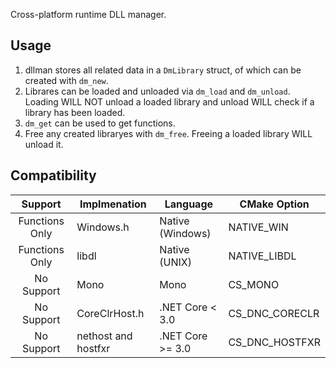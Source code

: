 Cross-platform runtime DLL manager.

## Usage
1. dllman stores all related data in a `DmLibrary` struct, of which can be created with `dm_new`.
2. Librares can be loaded and unloaded via `dm_load` and `dm_unload`. Loading WILL NOT unload a loaded library and unload WILL check if a library has been loaded.
3. `dm_get` can be used to get functions.
4. Free any created libraryes with `dm_free`. Freeing a loaded library WILL unload it.

## Compatibility

| Support        | Implmenation        | Language          | CMake Option  |
|:--------------:|---------------------|-------------------|---------------|
|Functions Only  | Windows.h           | Native (Windows)  |NATIVE_WIN     |
|Functions Only  | libdl               | Native (UNIX)     |NATIVE_LIBDL   |
|No Support      | Mono                | Mono              |CS_MONO        |
|No Support      | CoreClrHost.h       | .NET Core <  3.0  |CS_DNC_CORECLR |
|No Support      | nethost and hostfxr | .NET Core >= 3.0  |CS_DNC_HOSTFXR |
